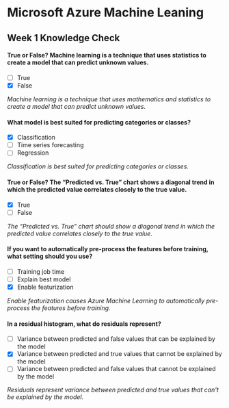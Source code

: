 # Microsoft Azure Machine Leaning
## Week 1 Knowledge Check

#### True or False? Machine learning is a technique that uses statistics to create a model that can predict unknown values.

- [ ] True
- [x] False

*Machine learning is a technique that uses mathematics and statistics to create a model that can predict unknown values.*

#### What model is best suited for predicting categories or classes?

- [x] Classification
- [ ] Time series forecasting
- [ ] Regression

*Classification is best suited for predicting categories or classes.*

#### True or False? The “Predicted vs. True” chart shows a diagonal trend in which the predicted value correlates closely to the true value.

- [x] True
- [ ] False

*The “Predicted vs. True” chart should show a diagonal trend in which the predicted value correlates closely to the true value.*

#### If you want to automatically pre-process the features before training, what setting should you use?

- [ ] Training job time
- [ ] Explain best model
- [x] Enable featurization

*Enable featurization causes Azure Machine Learning to automatically pre-process the features before training.*

#### In a residual histogram, what do residuals represent?

- [ ] Variance between predicted and false values that can be explained by the model
- [x] Variance between predicted and true values that cannot be explained by the model
- [ ] Variance between predicted and false values that cannot be explained by the model

*Residuals represent variance between predicted and true values that can't be explained by the model.*

